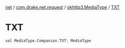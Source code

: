 [net](../../index.md) / [com.drake.net.request](../index.md) / [okhttp3.MediaType](index.md) / [TXT](./-t-x-t.md)

# TXT

`val MediaType.Companion.TXT: MediaType`